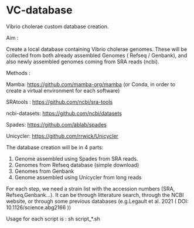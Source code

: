 # VC-database
Vibrio cholerae custom database creation.

Aim : 

Create a local database containing Vibrio cholerae genomes. These will be collected from both already assembled Genomes ( Refseq / Genbank), and also newly assembled genomes coming from SRA reads (ncbi).


Methods : 


Mamba: https://github.com/mamba-org/mamba (or Conda, in order to create a virtual environment for each software) 

SRAtools : https://github.com/ncbi/sra-tools 

ncbi-datasets: https://github.com/ncbi/datasets

Spades: https://github.com/ablab/spades

Unicycler: https://github.com/rrwick/Unicycler

The database creation will be in 4 parts:
1. Genome assembled using Spades from SRA reads.
2. Genomes from Refseq database (simple download)
3. Genomes from Genbank
4. Genome assembled using Unicycler from long reads


For each step, we need a strain list with the accession numbers (SRA, Refseq,Genbank...). It can be through litterature search, through the NCBI website, or through some previous databases (e.g.Legault et al. 2021 ( DOI: 10.1126/science.abg2166 ))


Usage for each script is : sh script_*.sh
